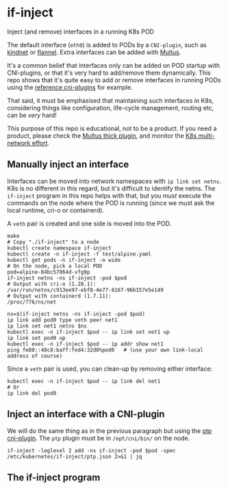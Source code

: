 # if-inject

Inject (and remove) interfaces in a running K8s POD

The default interface (`eth0`) is added to PODs by a `CNI-plugin`,
such as [kindnet](https://github.com/aojea/kindnet) or
[flannel](https://github.com/flannel-io/flannel). Extra interfaces can
be added with [Multus](https://github.com/k8snetworkplumbingwg/multus-cni).

It's a common belief that interfaces only can be added on POD startup
with CNI-plugins, or that it's very hard to add/remove them
dynamically. This repo shows that it's quite easy to add or remove
interfaces in running PODs using the [reference cni-plugins](
https://github.com/containernetworking/plugins) for example.

That said, it must be emphasised that maintaining such interfaces in
K8s, considering things like configuration, life-cycle management,
routing etc, can be *very* hard!

This purpose of this repo is educational, not to be a product. If you
need a product, please check the [Multus thick plugin](
https://github.com/k8snetworkplumbingwg/multus-cni), and monitor the
[K8s multi-network effort](
https://github.com/kubernetes/enhancements/pull/3700).



## Manually inject an interface

Interfaces can be moved into network namespaces with `ip link set
netns`.  K8s is no different in this regard, but it's difficult to
identify the netns. The `if-inject` program in this repo helps with
that, but you *must* execute the commands on the node where the POD is
running (since we must ask the local runtime, cri-o or containerd).

A `veth` pair is created and one side is moved into the POD.

```
make
# Copy "./if-inject" to a node 
kubectl create namespace if-inject
kubectl create -n if-inject -f test/alpine.yaml
kubectl get pods -n if-inject -o wide
# On the node, pick a local POD
pod=alpine-84bc57864d-vfg9p
if-inject netns -ns if-inject -pod $pod
# Output with cri-o (1.28.1):
/var/run/netns/c913ee97-ebf8-4e77-8167-96b157e5e149
# Output with containerd (1.7.11):
/proc/776/ns/net

ns=$(if-inject netns -ns if-inject -pod $pod)
ip link add pod0 type veth peer net1
ip link set net1 netns $ns
kubectl exec -n if-inject $pod -- ip link set net1 up
ip link set pod0 up
kubectl exec -n if-inject $pod -- ip addr show net1
ping fe80::48c8:baff:fed4:32d0%pod0   # (use your own link-local address of course)
```

Since a `veth` pair is used, you can clean-up by removing either interface:
```
kubectl exec -n if-inject $pod -- ip link del net1
# Or
ip link del pod0
```


## Inject an interface with a CNI-plugin

We will do the same thing as in the previous paragraph but using the
[ptp cni-plugin](https://www.cni.dev/plugins/current/main/ptp/). The
`ptp` plugin must be in `/opt/cni/bin/` on the node.

```
if-inject -loglevel 2 add -ns if-inject -pod $pod -spec /etc/kubernetes/if-inject/ptp.json 2>&1 | jq
```


## The if-inject program

